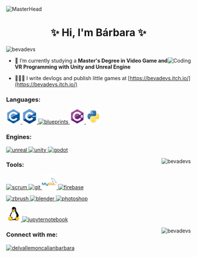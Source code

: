 ![MasterHead](https://cdn.mos.cms.futurecdn.net/nYUEcZqaZiCSFDPEHQCkFg-650-80.gif)

<h1 align="center">✨ Hi, I'm Bárbara ✨</h1>

<p align="left"> <img src="https://komarev.com/ghpvc/?username=bevadevs&label=Profile%20views&color=0e75b6&style=flat" alt="bevadevs" /> </p>

<img align="right" alt="Coding" src="https://media.tenor.com/GW9TZ7J1UNMAAAAC/new-game-ahagon-umiko-programming.gif">

- 🌱 I’m currently studying a **Master's Degree in  Video Game and VR Programming with Unity and Unreal Engine**

<!-- - 👾 I took a CalArts x Coursera [Specialization in Game Design](https://coursera.org/share/6023519e847bec729ccab1e35c28cae7)  -->

- 👩🏻‍💻 I write devlogs and publish little games at [https://bevadevs.itch.io/](https://bevadevs.itch.io/)

<h3 align="left">Languages:</h3>
<p align="left">
  <a href="https://www.cprogramming.com/" target="_blank" rel="noreferrer"> <img src="https://raw.githubusercontent.com/devicons/devicon/master/icons/c/c-original.svg" alt="c" width="40" height="40"/> </a>
  <a href="https://www.w3schools.com/cpp/" target="_blank" rel="noreferrer"> <img src="https://raw.githubusercontent.com/devicons/devicon/master/icons/cplusplus/cplusplus-original.svg" alt="cplusplus" width="40" height="40"/> </a> 
  <a href="https://docs.unrealengine.com/5.3/en-US/blueprints-visual-scripting-in-unreal-engine/" target="_blank" rel="noreferrer"> <img src="https://cdn2.unrealengine.com/Unreal+Engine%2Fonlinelearning-courses%2Fblueprint-for-enterprise%2FBlueprint-for-Enterprise-1000x1000-13caa11b8e5c5e91506a8dd63b39d247318c3208.png?resize=1&w=300" alt="blueprints" width="40" height="40"/> </a> 
  <a href="https://www.w3schools.com/cs/" target="_blank" rel="noreferrer"> <img src="https://raw.githubusercontent.com/devicons/devicon/master/icons/csharp/csharp-original.svg" alt="csharp" width="40" height="40"/> </a>
  <a href="https://www.python.org" target="_blank" rel="noreferrer"> <img src="https://raw.githubusercontent.com/devicons/devicon/master/icons/python/python-original.svg" alt="python" width="40" height="40"/> </a>
</p>

<!-- <p><img align="center" src="https://github-readme-streak-stats.herokuapp.com/?user=bevadevs&" alt="bevadevs" /></p> -->

<h3 align="left">Engines:</h3>
<p align="left"> 
  <a href="https://unrealengine.com/" target="_blank" rel="noreferrer"> <img src="https://raw.githubusercontent.com/kenangundogan/fontisto/036b7eca71aab1bef8e6a0518f7329f13ed62f6b/icons/svg/brand/unreal-engine.svg" alt="unreal" width="40" height="40"/> </a>
  <a href="https://unity.com/" target="_blank" rel="noreferrer"> <img src="https://www.vectorlogo.zone/logos/unity3d/unity3d-icon.svg" alt="unity" width="40" height="40"/> </a>
  <a href="https://godotengine.org/" target="_blank" rel="noreferrer"> <img src="https://upload.wikimedia.org/wikipedia/commons/thumb/6/6a/Godot_icon.svg/1200px-Godot_icon.svg.png" alt="godot" width="40" height="40"/> </a>
</p>

<p><img align="right" src="https://github-readme-stats.vercel.app/api?username=bevadevs&show_icons=true&locale=en" alt="bevadevs" /></p>

<h3 align="left">Tools:</h3>
<p align="left"> 
  <!-- <a href="https://www.atlassian.com/es/software/jira" target="_blank" rel="noreferrer"> <img src="https://static-00.iconduck.com/assets.00/jira-icon-512x512-kkop6eik.png" alt="jira" width="40" height="40"/> </a>  -->
  <a href="https://www.scrum.org/" target="_blank" rel="noreferrer"> <img src="https://www.scrum.org/themes/custom/scrumorg_v2/assets/images/logo-250.png" alt="scrum" width="40" height="40"/> </a>
  <a href="https://git-scm.com/" target="_blank" rel="noreferrer"> <img src="https://www.vectorlogo.zone/logos/git-scm/git-scm-icon.svg" alt="git" width="40" height="40"/> </a>
  <!-- <a href="https://www.jenkins.io" target="_blank" rel="noreferrer"> <img src="https://www.vectorlogo.zone/logos/jenkins/jenkins-icon.svg" alt="jenkins" width="40" height="40"/> </a> -->
  <a href="https://www.mysql.com/" target="_blank" rel="noreferrer"> <img src="https://raw.githubusercontent.com/devicons/devicon/master/icons/mysql/mysql-original-wordmark.svg" alt="mysql" width="40" height="40"/> </a>
  <a href="https://firebase.google.com/" target="_blank" rel="noreferrer"> <img src="https://www.gstatic.com/devrel-devsite/prod/vc5df62aff689c916c31b2ac1e49a7e8c5ecada1bb13dcdd68aaefb1e1e9b9ec0/firebase/images/touchicon-180.png" alt="firebase" width="40" height="40"/> </a>
  
  <a href="https://www.maxon.net/es/zbrush" target="_blank" rel="noreferrer"> <img src="https://cdn.icon-icons.com/icons2/512/PNG/512/zbrush_icon-icons.com_50712.png" alt="zbrush" width="40" height="40"/> </a>
  <a href="https://www.blender.org/" target="_blank" rel="noreferrer"> <img src="https://download.blender.org/branding/community/blender_community_badge_white.svg" alt="blender" width="40" height="40"/> </a>
  <a href="https://www.photoshop.com/en" target="_blank" rel="noreferrer"> <img src="https://upload.wikimedia.org/wikipedia/commons/thumb/a/af/Adobe_Photoshop_CC_icon.svg/2101px-Adobe_Photoshop_CC_icon.svg.png" alt="photoshop" width="40" height="40"/> </a> 
  <!-- <a href="https://www.aseprite.org/" target="_blank" rel="noreferrer"> <img src="https://upload.wikimedia.org/wikipedia/commons/thumb/6/69/Logo_Aseprite.svg/640px-Logo_Aseprite.svg.png" alt="aseprite" width="40" height="40"/> </a>  -->

  <a href="https://www.linux.org/" target="_blank" rel="noreferrer"> <img src="https://raw.githubusercontent.com/devicons/devicon/master/icons/linux/linux-original.svg" alt="linux" width="40" height="40"/> </a>
  <a href="https://jupyter.org/" target="_blank" rel="noreferrer"> <img src="https://upload.wikimedia.org/wikipedia/commons/thumb/3/38/Jupyter_logo.svg/1200px-Jupyter_logo.svg.png" alt="jupyternotebook" width="40" height="40"/> </a>
  <!-- <a href="https://www.djangoproject.com/" target="_blank" rel="noreferrer"> <img src="https://cdn.worldvectorlogo.com/logos/django.svg" alt="django" width="40" height="40"/> </a>
  <a href="https://flask.palletsprojects.com/" target="_blank" rel="noreferrer"> <img src="https://www.vectorlogo.zone/logos/pocoo_flask/pocoo_flask-icon.svg" alt="flask" width="40" height="40"/> </a>
  <a href="https://www.arduino.cc/" target="_blank" rel="noreferrer"> <img src="https://cdn.worldvectorlogo.com/logos/arduino-1.svg" alt="arduino" width="40" height="40"/> </a> -->
</p>

<!-- <h3 align="left">Libraries:</h3>
<p align="left"> 
  <a href="https://pypi.org/project/pillow/" target="_blank" rel="noreferrer"> <img src="https://pypi-camo.freetls.fastly.net/7bc42058d2d94edfcc0533b1566dabea85076a76/68747470733a2f2f7261772e67697468756275736572636f6e74656e742e636f6d2f707974686f6e2d70696c6c6f772f70696c6c6f772d6c6f676f2f6d61696e2f70696c6c6f772d6c6f676f2d323438783235302e706e67" alt="pillow" width="40" height="40"/> </a> 
  <a href="https://opencv.org/" target="_blank" rel="noreferrer"> <img src="https://www.vectorlogo.zone/logos/opencv/opencv-icon.svg" alt="opencv" width="40" height="40"/> </a>
  <a href="https://www.tensorflow.org" target="_blank" rel="noreferrer"> <img src="https://www.vectorlogo.zone/logos/tensorflow/tensorflow-icon.svg" alt="tensorflow" width="40" height="40"/> </a> 
  <a href="https://numpy.org/" target="_blank" rel="noreferrer"> <img src="https://seeklogo.com/images/N/numpy-logo-479C24EC79-seeklogo.com.png" alt="numpy" width="40" height="40"/> </a>
  <a href="https://pandas.pydata.org/" target="_blank" rel="noreferrer"> <img src="https://raw.githubusercontent.com/devicons/devicon/2ae2a900d2f041da66e950e4d48052658d850630/icons/pandas/pandas-original.svg" alt="pandas" width="40" height="40"/> </a>
  <a href="https://seaborn.pydata.org/" target="_blank" rel="noreferrer"> <img src="https://seaborn.pydata.org/_images/logo-mark-lightbg.svg" alt="seaborn" width="40" height="40"/> </a>
</p>  -->

<p><img align="right" src="https://github-readme-stats.vercel.app/api/top-langs?username=bevadevs&show_icons=true&locale=en&layout=compact" alt="bevadevs" /></p>

<h3 align="left">Connect with me:</h3>
<p align="left">
<a href="https://linkedin.com/in/delvallemoncalianbarbara" target="blank"><img align="center" src="https://raw.githubusercontent.com/rahuldkjain/github-profile-readme-generator/master/src/images/icons/Social/linked-in-alt.svg" alt="delvallemoncalianbarbara" height="30" width="40" /></a>
</p>
